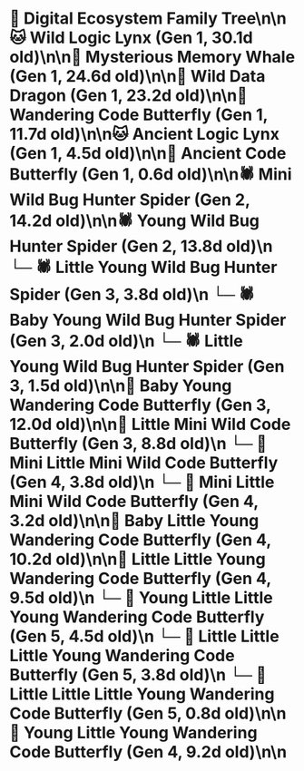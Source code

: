 # 🌳 Digital Ecosystem Family Tree\n\n🐱 Wild Logic Lynx (Gen 1, 30.1d old)\n\n🐋 Mysterious Memory Whale (Gen 1, 24.6d old)\n\n🐉 Wild Data Dragon (Gen 1, 23.2d old)\n\n🦋 Wandering Code Butterfly (Gen 1, 11.7d old)\n\n🐱 Ancient Logic Lynx (Gen 1, 4.5d old)\n\n🦋 Ancient Code Butterfly (Gen 1, 0.6d old)\n\n🕷️ Mini Wild Bug Hunter Spider (Gen 2, 14.2d old)\n\n🕷️ Young Wild Bug Hunter Spider (Gen 2, 13.8d old)\n  └─ 🕷️ Little Young Wild Bug Hunter Spider (Gen 3, 3.8d old)\n  └─ 🕷️ Baby Young Wild Bug Hunter Spider (Gen 3, 2.0d old)\n  └─ 🕷️ Little Young Wild Bug Hunter Spider (Gen 3, 1.5d old)\n\n🦋 Baby Young Wandering Code Butterfly (Gen 3, 12.0d old)\n\n🦋 Little Mini Wild Code Butterfly (Gen 3, 8.8d old)\n  └─ 🦋 Mini Little Mini Wild Code Butterfly (Gen 4, 3.8d old)\n  └─ 🦋 Mini Little Mini Wild Code Butterfly (Gen 4, 3.2d old)\n\n🦋 Baby Little Young Wandering Code Butterfly (Gen 4, 10.2d old)\n\n🦋 Little Little Young Wandering Code Butterfly (Gen 4, 9.5d old)\n  └─ 🦋 Young Little Little Young Wandering Code Butterfly (Gen 5, 4.5d old)\n  └─ 🦋 Little Little Little Young Wandering Code Butterfly (Gen 5, 3.8d old)\n  └─ 🦋 Little Little Little Young Wandering Code Butterfly (Gen 5, 0.8d old)\n\n🦋 Young Little Young Wandering Code Butterfly (Gen 4, 9.2d old)\n\n